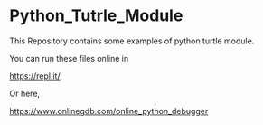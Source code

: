 # Python_Tutrle_Module
This Repository contains some examples of python turtle module.


You can run these files online in 

https://repl.it/

Or here,

https://www.onlinegdb.com/online_python_debugger
